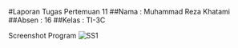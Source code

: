 #Laporan Tugas Pertemuan 11
##Nama    : Muhammad Reza Khatami
##Absen   : 16
##Kelas   : TI-3C

Screenshot Program
![SS1](https://user-images.githubusercontent.com/90266254/201558978-1e557508-aff0-4122-899c-dbd47dd18de9.png)

